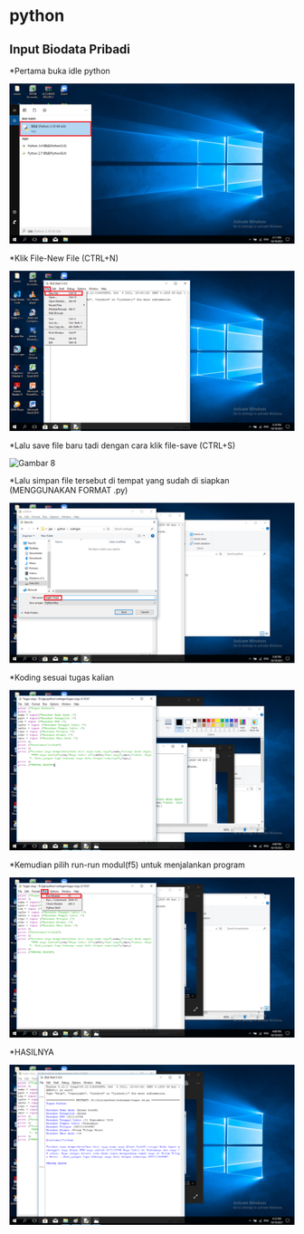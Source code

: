 # python
## Input Biodata Pribadi

*Pertama buka idle python

![Gambar 1](screenshoot/ss1.png)

*Klik File-New File (CTRL+N)

![Gambar 2](screenshoot/ss2.png)

*Lalu save file baru tadi dengan cara klik file-save (CTRL+S)

![Gambar 8](screeshoot/ss8.png)

*Lalu simpan file tersebut di tempat yang sudah di siapkan (MENGGUNAKAN FORMAT .py)

![Gambar 4](screenshoot/ss4.png)

*Koding sesuai tugas kalian

![Gambar 5](screenshoot/ss5.png)

*Kemudian pilih run-run modul(f5) untuk menjalankan program

![Gambar 6](screenshoot/ss6.png)

*HASILNYA

![Gambar 7](screenshoot/ss7.png)